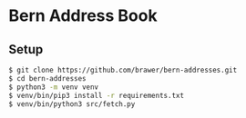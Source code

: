 # Bern Address Book

## Setup

```sh
$ git clone https://github.com/brawer/bern-addresses.git
$ cd bern-addresses
$ python3 -m venv venv
$ venv/bin/pip3 install -r requirements.txt
$ venv/bin/python3 src/fetch.py
```